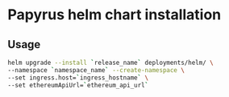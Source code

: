 # Papyrus helm chart installation

## Usage

```bash
helm upgrade --install `release_name` deployments/helm/ \
--namespace `namespace_name` --create-namespace \
--set ingress.host=`ingress_hostname` \
--set ethereumApiUrl=`ethereum_api_url`
```
